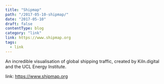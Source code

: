 ```yaml
---
title: "Shipmap"
path: "/2017-05-10-shipmap/"
date: "2017-05-10"
draft: false
contentType: blog
category: "link"
link: https://www.shipmap.org
tags:
  - link
---
```


An incredible visualisation of global shipping traffic, created by Kiln.digital and the UCL Energy Institute.

link: https://www.shipmap.org
